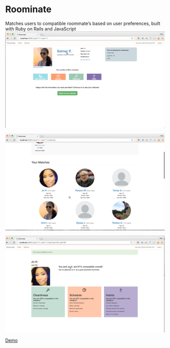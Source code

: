 # Roominate
Matches users to compatible roommate’s based on user preferences, built with Ruby on Rails and JavaScript
[![Roominate App](roominate_pic1.png)](https://www.youtube.com/watch?v=2zGXtPqfsaE)

[![Roominate App](roominate_pic2.png)](https://www.youtube.com/watch?v=2zGXtPqfsaE)

[![Roominate App](roominate_pic3.png)](https://www.youtube.com/watch?v=2zGXtPqfsaE)

[Demo](https://www.youtube.com/watch?v=2zGXtPqfsaE)

